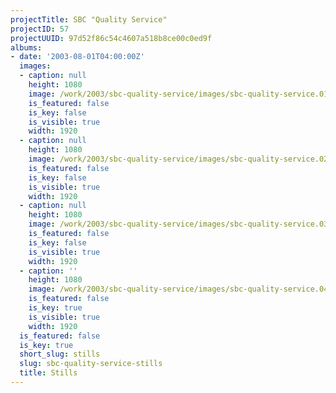 ```yaml
---
projectTitle: SBC "Quality Service"
projectID: 57
projectUUID: 97d52f86c54c4607a518b8ce00c0ed9f
albums:
- date: '2003-08-01T04:00:00Z'
  images:
  - caption: null
    height: 1080
    image: /work/2003/sbc-quality-service/images/sbc-quality-service.01.jpg
    is_featured: false
    is_key: false
    is_visible: true
    width: 1920
  - caption: null
    height: 1080
    image: /work/2003/sbc-quality-service/images/sbc-quality-service.02.jpg
    is_featured: false
    is_key: false
    is_visible: true
    width: 1920
  - caption: null
    height: 1080
    image: /work/2003/sbc-quality-service/images/sbc-quality-service.03.jpg
    is_featured: false
    is_key: false
    is_visible: true
    width: 1920
  - caption: ''
    height: 1080
    image: /work/2003/sbc-quality-service/images/sbc-quality-service.04.jpg
    is_featured: false
    is_key: true
    is_visible: true
    width: 1920
  is_featured: false
  is_key: true
  short_slug: stills
  slug: sbc-quality-service-stills
  title: Stills
---
```

